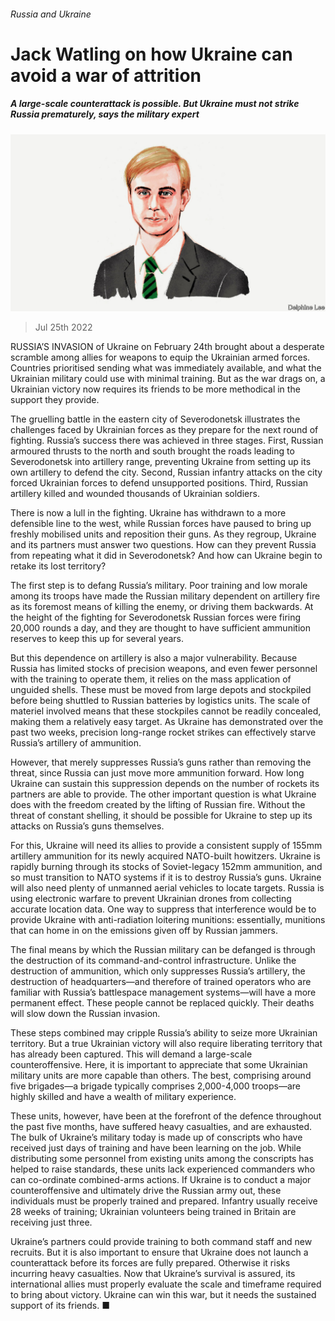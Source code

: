 ###### Russia and Ukraine

# Jack Watling on how Ukraine can avoid a war of attrition 

##### A large-scale counterattack is possible. But Ukraine must not strike Russia prematurely, says the military expert 

![image](images/20220723_BID003.jpg) 

> Jul 25th 2022 

RUSSIA’S INVASION of Ukraine on February 24th brought about a desperate scramble among allies for weapons to equip the Ukrainian armed forces. Countries prioritised sending what was immediately available, and what the Ukrainian military could use with minimal training. But as the war drags on, a Ukrainian victory now requires its friends to be more methodical in the support they provide.

The gruelling battle in the eastern city of Severodonetsk illustrates the challenges faced by Ukrainian forces as they prepare for the next round of fighting. Russia’s success there was achieved in three stages. First, Russian armoured thrusts to the north and south brought the roads leading to Severodonetsk into artillery range, preventing Ukraine from setting up its own artillery to defend the city. Second, Russian infantry attacks on the city forced Ukrainian forces to defend unsupported positions. Third, Russian artillery killed and wounded thousands of Ukrainian soldiers.

There is now a lull in the fighting. Ukraine has withdrawn to a more defensible line to the west, while Russian forces have paused to bring up freshly mobilised units and reposition their guns. As they regroup, Ukraine and its partners must answer two questions. How can they prevent Russia from repeating what it did in Severodonetsk? And how can Ukraine begin to retake its lost territory?

The first step is to defang Russia’s military. Poor training and low morale among its troops have made the Russian military dependent on artillery fire as its foremost means of killing the enemy, or driving them backwards. At the height of the fighting for Severodonetsk Russian forces were firing 20,000 rounds a day, and they are thought to have sufficient ammunition reserves to keep this up for several years. 

But this dependence on artillery is also a major vulnerability. Because Russia has limited stocks of precision weapons, and even fewer personnel with the training to operate them, it relies on the mass application of unguided shells. These must be moved from large depots and stockpiled before being shuttled to Russian batteries by logistics units. The scale of materiel involved means that these stockpiles cannot be readily concealed, making them a relatively easy target. As Ukraine has demonstrated over the past two weeks, precision long-range rocket strikes can effectively starve Russia’s artillery of ammunition. 

However, that merely suppresses Russia’s guns rather than removing the threat, since Russia can just move more ammunition forward. How long Ukraine can sustain this suppression depends on the number of rockets its partners are able to provide. The other important question is what Ukraine does with the freedom created by the lifting of Russian fire. Without the threat of constant shelling, it should be possible for Ukraine to step up its attacks on Russia’s guns themselves.

For this, Ukraine will need its allies to provide a consistent supply of 155mm artillery ammunition for its newly acquired NATO-built howitzers. Ukraine is rapidly burning through its stocks of Soviet-legacy 152mm ammunition, and so must transition to NATO systems if it is to destroy Russia’s guns. Ukraine will also need plenty of unmanned aerial vehicles to locate targets. Russia is using electronic warfare to prevent Ukrainian drones from collecting accurate location data. One way to suppress that interference would be to provide Ukraine with anti-radiation loitering munitions: essentially, munitions that can home in on the emissions given off by Russian jammers.

The final means by which the Russian military can be defanged is through the destruction of its command-and-control infrastructure. Unlike the destruction of ammunition, which only suppresses Russia’s artillery, the destruction of headquarters—and therefore of trained operators who are familiar with Russia’s battlespace management systems—will have a more permanent effect. These people cannot be replaced quickly. Their deaths will slow down the Russian invasion.

These steps combined may cripple Russia’s ability to seize more Ukrainian territory. But a true Ukrainian victory will also require liberating territory that has already been captured. This will demand a large-scale counteroffensive. Here, it is important to appreciate that some Ukrainian military units are more capable than others. The best, comprising around five brigades—a brigade typically comprises 2,000-4,000 troops—are highly skilled and have a wealth of military experience.

These units, however, have been at the forefront of the defence throughout the past five months, have suffered heavy casualties, and are exhausted. The bulk of Ukraine’s military today is made up of conscripts who have received just days of training and have been learning on the job. While distributing some personnel from existing units among the conscripts has helped to raise standards, these units lack experienced commanders who can co-ordinate combined-arms actions. If Ukraine is to conduct a major counteroffensive and ultimately drive the Russian army out, these individuals must be properly trained and prepared. Infantry usually receive 28 weeks of training; Ukrainian volunteers being trained in Britain are receiving just three. 

Ukraine’s partners could provide training to both command staff and new recruits. But it is also important to ensure that Ukraine does not launch a counterattack before its forces are fully prepared. Otherwise it risks incurring heavy casualties. Now that Ukraine’s survival is assured, its international allies must properly evaluate the scale and timeframe required to bring about victory. Ukraine can win this war, but it needs the sustained support of its friends. ■


